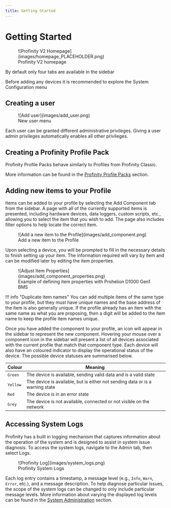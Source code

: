 ```yaml
---
title: Getting Started
---
```


# Getting Started

<figure markdown>
![Profinity V2 Homepage](images/homepage_PLACEHOLDER.png)
<figcaption>Profinity V2 homepage</figcaption>
</figure>

By default only four tabs are available in the sidebar

Before adding any devices it is recommended to explore the System Configuration menu

## Creating a user

<figure markdown>
![Add user](images/add_user.png)
<figcaption>New user menu</figcaption>
</figure>

Each user can be granted different administrative privileges. Giving a user admin privileges automatically enables all other privileges.

## Creating a Profinity Profile Pack

Profinity Profile Packs behave similarly to Profiles from Profinity Classic.

More information can be found in the [Profinity Profile Packs](Profiles.md) section.


## Adding new items to your Profile

Items can be added to your profile by selecting the Add Component tab from the sidebar. A page with all of the currently supported items is presented, including hardware devices, data loggers, custom scripts, etc., allowing you to select the item that you wish to add. The page also includes filter options to help locate the correct item.

<figure markdown>
![Add a new item to the Profile](images/add_component.png)
<figcaption>Add a new item to the Profile</figcaption>
</figure>

Upon selecting a device, you will be prompted to fill in the necessary details to finish setting up your item. The information required will vary by item and can be modified later by editing the item properties. 

<figure markdown>
![Adjust Item Properties](images/add_component_properties.png)
<figcaption>Example of defining item properties with Prohelion D1000 Gen1 BMS</figcaption>
</figure>

!!! info "Duplicate item names"
    You can add multiple items of the same type to your profile, but they must have unique names and the base address of the item is also generally unique. If the profile already has an item with the same name as what you are proposing, then a digit will be added to the item name to keep the profile item names unique.

Once you have added the component to your profile, an icon will appear in the sidebar to represent the new component. Hovering your mouse over a component icon in the sidebar will present a list of all devices associated with the current profile that match that component type. Each device will also have an coloured indicator to display the operational status of the device. The possible device statuses are summarised below.   

| Colour   | Meaning                                                                       |
|----------|-------------------------------------------------------------------------------|
| `Green`  | The device is available, sending valid data and is a valid state              |
| `Yellow` | The device is available, but is either not sending data or is a warning state |
| `Red`    | The device is in an error state                                               |
| `Grey`   | The device is not available, connected or not visible on the network          |

## Accessing System Logs

Profinity has a built in logging mechanism that captures information about the operation of the system and is designed to assist in system issue diagnosis. To access the system logs, navigate to the Admin tab, then select Logs.
<!--Typically this log appears at the bottom of the Profinity screen.  If you close the log and wish to view it again, then the log button on the menu bar will make it reappear.-->

<figure markdown>
![Profinity Log](images/system_logs.png)
<figcaption>Profinity System Logs</figcaption>
</figure>

Each log entry contains a timestamp, a message level (e.g., `Info`, `Warn`, `Error`, etc.), and a message description. To help diagnose particular issues, the scope of the system logs can be changed to only include particular message levels. More information about varying the displayed log levels can be found in the [System Administration](System_Admin.md) section.